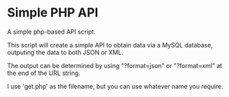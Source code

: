 Simple PHP API
==============

A simple php-based API script.

This script will create a simple API to obtain data via a MySQL database, outputing the data to both JSON or XML.

The output can be determined by using "?format=json" or "?format=xml" at the end of the URL string.

I use 'get.php' as the filename, but you can use whatever name you require.
